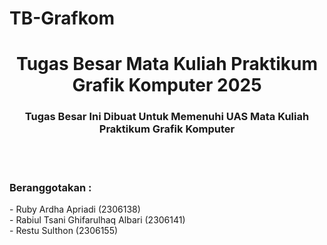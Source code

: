 # TB-Grafkom
<h1 align="center">Tugas Besar Mata Kuliah Praktikum Grafik Komputer 2025</h1>
<h3 align="center">Tugas Besar Ini Dibuat Untuk Memenuhi UAS Mata Kuliah Praktikum Grafik Komputer</h3>
<br><br>
<h3 align="left">Beranggotakan : </h3>
<p align="left">- Ruby Ardha Apriadi (2306138)<br>- Rabiul Tsani Ghifarulhaq Albari (2306141)<br>- Restu Sulthon  (2306155)</p>
